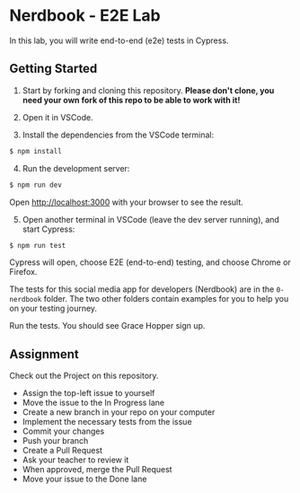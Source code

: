 # Nerdbook - E2E Lab

In this lab, you will write end-to-end (e2e) tests in Cypress.

## Getting Started

1. Start by forking and cloning this repository. **Please don't clone, you need your own fork of this repo to be able to work with it!**

2. Open it in VSCode.

3. Install the dependencies from the VSCode terminal:

```bash
$ npm install
```

4. Run the development server:

```bash
$ npm run dev
```

Open [http://localhost:3000](http://localhost:3000) with your browser to see the result.

5. Open another terminal in VSCode (leave the dev server running), and start Cypress:

```bash
$ npm run test
```

Cypress will open, choose E2E (end-to-end) testing, and choose Chrome or Firefox.

The tests for this social media app for developers (Nerdbook) are in the `0-nerdbook` folder. The two other folders contain examples for you to help
you on your testing journey.

Run the tests. You should see Grace Hopper sign up.

## Assignment

Check out the Project on this repository.

* Assign the top-left issue to yourself
* Move the issue to the In Progress lane
* Create a new branch in your repo on your computer
* Implement the necessary tests from the issue
* Commit your changes
* Push your branch
* Create a Pull Request
* Ask your teacher to review it
* When approved, merge the Pull Request
* Move your issue to the Done lane
